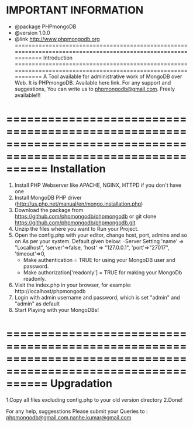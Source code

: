 IMPORTANT INFORMATION
 =============================================================================================================
 * @package PHPmongoDB
 * @version 1.0.0
 * @link http://www.phpmongodb.org
==============================================================================================================
 Introduction
==============================================================================================================
 A Tool available for administrative work of MongoDB over Web. It is PHPmongoDB. Available here link.
 For any support and suggestions, You can write us to phpmongodb@gmail.com. Freely available!!! 

==============================================================================================================
Installation
==============================================================================================================
1. Install PHP Webserver like APACHE, NGINX, HTTPD if you don't have one
2. Install MongoDB PHP driver (http://us.php.net/manual/en/mongo.installation.php)
3. Download the package from https://github.com/phpmongodb/phpmongodb or git clone https://github.com/phpmongodb/phpmongodb.git
4. Unzip the files where you want to Run your Project.
5. Open the config.php with your editor, change host, port, admins and so on As per your system. Default given below:
   -Server Setting
     'name' => "Localhost",
     'server'=>false,
     'host' => "127.0.0.1",
     'port'=>"27017",
     'timeout'=>0,
   - Make authentication = TRUE for using your MongoDB user and password.
   - Make authorization['readonly'] = TRUE for making your MongoDb readonly.
6. Visit the index.php in your browser, for example: http://localhost/phpmongodb
7. Login with admin username and password, which is set "admin" and "admin" as default
8. Start Playing with your MongoDBs!

==============================================================================================================
Upgradation 
==============================================================================================================
1.Copy all files excluding config.php to your old version directory
2.Done!

For any help, suggesstions Please submit your Queries to : phpmongodb@gmail.com,nanhe.kumar@gmail.com
